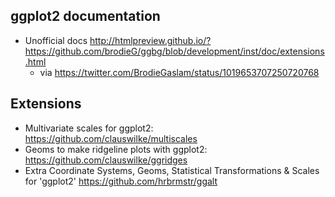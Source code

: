 ## ggplot2 documentation

- Unofficial docs http://htmlpreview.github.io/?https://github.com/brodieG/ggbg/blob/development/inst/doc/extensions.html
    - via https://twitter.com/BrodieGaslam/status/1019653707250720768
    
## Extensions

- Multivariate scales for ggplot2: https://github.com/clauswilke/multiscales
- Geoms to make ridgeline plots with ggplot2: https://github.com/clauswilke/ggridges
- Extra Coordinate Systems, Geoms, Statistical Transformations & Scales for 'ggplot2' https://github.com/hrbrmstr/ggalt
